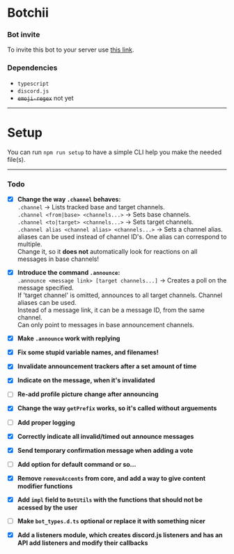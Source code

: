 # Botchii

### Bot invite

To invite this bot to your server use [this link](https://discord.com/api/oauth2/authorize?client_id=802315557981913130&permissions=268520512&scope=bot).

### Dependencies
* `typescript`
* `discord.js`
* ~~`emoji-regex`~~ not yet

---

# Setup

You can run `npm run setup` to have a simple CLI help you make the needed file(s).

---

### Todo

- [x] **Change the way `.channel` behaves:**\
  `.channel` -> Lists tracked base and target channels.\
  `.channel <from|base> <channels...>` -> Sets base channels.\
  `.channel <to|target> <channels...>` -> Sets target channels.\
  `.channel alias <channel alias> <channels...>` -> Sets a channel alias.\
  aliases can be used instead of channel ID's. One alias can correspond to multiple.\
  Change it, so it **does not** automatically look for reactions on all messages in base channels!

- [x] **Introduce the command `.announce`:**\
  `.announce <message link> [target channels...]` -> Creates a poll on the message specified.\
  If 'target channel' is omitted, announces to all target channels. Channel aliases can be used.\
  Instead of a message link, it can be a message ID, from the same channel.\
  Can only point to messages in base announcement channels.

- [x] **Make `.announce` work with replying**

- [x] **Fix some stupid variable names, and filenames!**

- [x] **Invalidate announcement trackers after a set amount of time**
- [x] **Indicate on the message, when it's invalidated**
- [ ] **Re-add profile picture change after announcing**
- [x] **Change the way `getPrefix` works, so it's called without arguements**
- [ ] **Add proper logging**
- [x] **Correctly indicate all invalid/timed out announce messages**
- [x] **Send temporary confirmation message when adding a vote**
- [ ] **Add option for default command or so...**
- [x] **Remove `removeAccents` from core, and add a way to give content modifier functions**
- [x] **Add `impl` field to `BotUtils` with the functions that should not be acessed by the user**
- [ ] **Make `bot_types.d.ts` optional or replace it with something nicer**
- [x] **Add a listeners module, which creates discord.js listeners and has an API add listeners and modify their callbacks**
